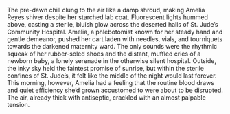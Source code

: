 The pre-dawn chill clung to the air like a damp shroud, making Amelia Reyes shiver despite her starched lab coat.  Fluorescent lights hummed above, casting a sterile, bluish glow across the deserted halls of St. Jude’s Community Hospital. Amelia, a phlebotomist known for her steady hand and gentle demeanor, pushed her cart laden with needles, vials, and tourniquets towards the darkened maternity ward. The only sounds were the rhythmic squeak of her rubber-soled shoes and the distant, muffled cries of a newborn baby, a lonely serenade in the otherwise silent hospital. Outside, the inky sky held the faintest promise of sunrise, but within the sterile confines of St. Jude’s, it felt like the middle of the night would last forever. This morning, however, Amelia had a feeling that the routine blood draws and quiet efficiency she’d grown accustomed to were about to be disrupted. The air, already thick with antiseptic, crackled with an almost palpable tension.
